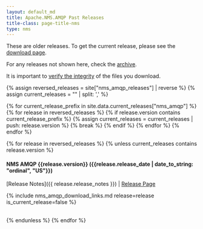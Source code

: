 ```yaml
---
layout: default_md
title: Apache.NMS.AMQP Past Releases
title-class: page-title-nms
type: nms
---
```


<div class="alert alert-warning">
  These are older releases. To get the current release, please see the <a href="{{site.baseurl}}/components/nms/providers/amqp/downloads" class="alert-link">download page</a>.
</div>

For any releases not shown here, check the [archive](https://archive.apache.org/dist/activemq/apache-nms-amqp/).

It is important to [verify the integrity]({{site.baseurl}}/components/nms/providers/amqp/downloads#verify-the-integrity-of-downloads) of the files you download.

{% assign reversed_releases = site["nms_amqp_releases"] | reverse %}
{% assign current_releases = "" | split: ',' %}

{% for current_release_prefix in site.data.current_releases["nms_amqp"] %}
    {% for release in reversed_releases %}
        {% if release.version contains current_release_prefix %}
            {% assign current_releases = current_releases | push: release.version %}
            {% break %}
        {% endif %}
    {% endfor %}
{% endfor %}

{% for release in reversed_releases %}
    {% unless current_releases contains release.version %}
#### NMS AMQP {{release.version}} ({{release.release_date | date_to_string: "ordinal", "US"}})
[Release Notes]({{ release.release_notes }}) | [Release Page]({{release.url}})

{% include nms_amqp_download_links.md release=release is_current_release=false %}

<br/>
    {% endunless %}
{% endfor %}

